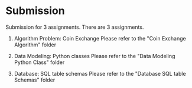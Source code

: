 # Submission
Submission for 3 assignments.
There are 3 assignments.

1) Algorithm Problem: Coin Exchange
Please refer to the "Coin Exchange Algorithm" folder

2) Data Modeling: Python classes
Please refer to the "Data Modeling Python Class" folder

3) Database: SQL table schemas
Please refer to the "Database SQL table Schemas" folder
